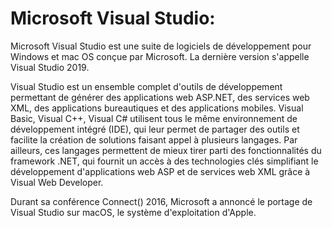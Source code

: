 # Microsoft Visual Studio:

Microsoft Visual Studio est une suite de logiciels de développement pour Windows et mac OS conçue par Microsoft. La dernière version s'appelle Visual Studio 2019.

Visual Studio est un ensemble complet d'outils de développement permettant de générer des applications web ASP.NET, des services web XML, des applications bureautiques et des applications mobiles. Visual Basic, Visual C++, Visual C# utilisent tous le même environnement de développement intégré (IDE), qui leur permet de partager des outils et facilite la création de solutions faisant appel à plusieurs langages. Par ailleurs, ces langages permettent de mieux tirer parti des fonctionnalités du framework .NET, qui fournit un accès à des technologies clés simplifiant le développement d'applications web ASP et de services web XML grâce à Visual Web Developer.

Durant sa conférence Connect() 2016, Microsoft a annoncé le portage de Visual Studio sur macOS, le système d'exploitation d'Apple.
